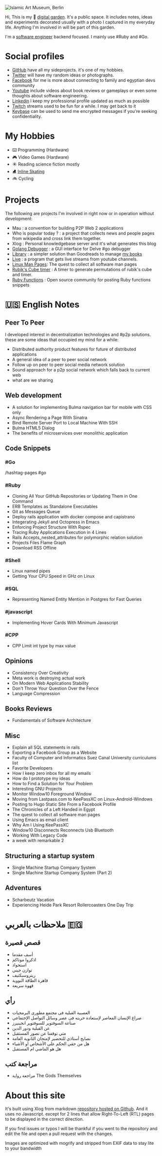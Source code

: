 ![Islamic Art Museum, Berlin](/public/84c77bc3ef2cfb5eaa20e77479b981717e889c7a9dde42a66beccbca5eba6603.jpg)

Hi, This is my :sunflower:  [digital garden](https://github.com/MaggieAppleton/digital-gardeners). It's a public space. It includes notes, ideas and experiments decorated usually with a photo I captured in my everyday life. Anything I'm involved in will be part of this garden.

I'm a [software engineer](</Why I became a software developer>) backend focused. I mainly use #Ruby and #Go.

# Social profiles

*  [GitHub](https://www.github.com/emad-elsaid) have all my sideprojects. it's one of my hobbies.
* [Twitter](https://www.twitter.com/emad__elsaid) will have my random ideas or photographs. 
* [Facebook](https://www.facebook.com/emad.elsaid.hamed) for me is more about connecting to family and egyptian devs community
* [Youtube](http://youtube.com/EmadElsaid) include videos about book reviews or gameplays or even some thoughts about software engineering. 
* [Linkedin](https://www.linkedin.com/in/emadelsaid) I keep my professional profile updated as much as possible
* [Twitch](https://www.twitch.tv/internalerr) streams used to be fun for a while. I may get back to it
* [Keybase](https://keybase.io/emadelsaid) can be used to send me encrypted messages if you're seeking confidentiality.

# My Hobbies

* :keyboard: Programming (Hardware) 
* :video_game:  Video Games (Hardware)
* :sunny:  Reading science fiction mostly
* :ice_skate:  [Inline Skating](</Learning Rollerblades at My Thirties>)
* :bike:  Cycling

# Projects

The following are projects I'm involved in right now or in operation without development: 

* Mau : a convention for building P2P Web 2 applications 
* Who is popular today ? : a project that collects news and people pages from wikipedia and cross link them together.
* Xlog : Personal knowledgebase server and it's what generates this blog
* [Golang Debugger](https://github.com/emad-elsaid/debugger) : a GUI interface for Delve #go debugger
* [Library](https://github.com/emad-elsaid/library) : a simpler solution than Goodreads to manage [my books](https://library.emadelsaid.com/users/0c731704-073d-4433-b38b-1dc912f7046c)
* [Live](https://github.com/emad-elsaid/live) : a program that gets live streams from youtube channels. 
* [Linux Man Pages](https://man.emadelsaid.com/): The quest to collect all software man pages 
* [Rubik's Cube timer](/timer) : A timer to generate permutations of rubik's cube and timer.
* [Ruby Functions](https://www.rubyfunctions.com/) : Open source community for posting Ruby functions snippets

# :us:  English Notes

## Peer To Peer

I developed interest in decentralization technologies and #p2p  solutions. these are some ideas that occupied my mind for a while: 

- Distributed authority product features for future of distributed applications
- A general idea of a peer to peer social network
- Follow up on peer to peer social media network solution
- Sound approach for a p2p social network which falls back to current web
- what are we sharing

## Web development

- A solution for implementing Bulma navigation bar for mobile with CSS only
- Async Rendering a Page With Sinatra
- Bind Remote Server Port to Local Machine With SSH
- Bulma HTML5 Dialog
- The benefits of microservices over monolithic application

## Code Snippets

### #Go 
/hashtag-pages #go 

###  #Ruby 
- Cloning All Your GitHub Repositories or Updating Them in One Command
- ERB Templates as Standalone Executables
- Git as Messages Queue
- Deploy rails application with docker compose and capistrano
- Integerating Jekyll and Octopress in Emacs
- Enforcing Project Structure With Rspec
- Tracing Ruby Applications Execution in 4 Lines
- Rails Accepts_nested_attributes for polymorphic relation solution
- Projects Files Flame Graph
- Download RSS Offline

###  #Shell
- Linux named pipes
- Getting Your CPU Speed in GHz on Linux
    
###  #SQL
- Representing Named Entity Mention in Postgres for Fast Queries
    
###  #javascript
- Implementing Hover Cards With Minimum Javascript
    
###  #CPP 
- CPP Limit int type by max value

## Opinions 

- Consistency Over Creativity
- Meta work is destroying actual work
- On Modern Web Applications Stability
- Don't Throw Your Question Over the Fence
- Language Compression

## Books Reviews

- Fundamentals of Software Architecture

## Misc

- Explain all SQL statements in rails
- Exporting a Facebook Group as a Website
- Faculty of Computer and Informatics Suez Canal University curriculums list
- Favorite Developers
- How I keep zero inbox for all my emails
- How do I prototype my ideas
- How to Find a Solution for Your Problem
- Interesting GNU Projects
- Monitor Window10 Foreground Window
- Moving from Lastpass.com to KeePassXC on Linux-Android-Windows
- Posting to Hugo Static Site From a Facebook Profile
- The Chronicles of a Left Handed in Egypt
- The quest to collect all software man pages
- Using Emacs as email client
- Why Am I Using KeePassXC
- Window10 Disconnects Reconnects Usb Bluetooth
- Working With Legacy Code
- a week with remarkable 2

## Structuring a startup system

- Single Machine Startup Company System
- Single Machine Startup Company System (Part 2)


## Adventures

- Scharbeutz Vacation
- Experiencing Heide Park Resort Rollercoasters One Day Trip

# ملاحظات بالعربي  :egypt: 

## قصص قصيرة

- أسف مقدما
- اذكروا موتاكم
- استحواذ
- توازن جيني
- ريتروسبكتيف
- قاهرة الطاقة النووية
- قهوة سريعة

## رأي

- العصبية القبلية فى مجتمع مطورى البرمجيات
- صراع الإنسان المعاصر لإستعادة حريته فى عصر وسائل التواصل الإجتماعي
- صناعة السوفتوير للسوفتوير انجينيرز
- عن القبلية ودور الدين
- متي توقفنا عن تصور المستقبل
- نصايح أستاذي للتحضير لإمتحان الثانوية العامة
- هل من حقي الحكم على الأشخاص او الأشياء
- هل هو الماضي ام المستقبل

## مراجعة كتب

- مراجعة رواية The Gods Themselves

# About this site

It's built using Xlog from markdown [repository hosted on Github](https://github.com/emad-elsaid/emad-elsaid.github.io). And it uses no Javascript. except for 2 lines that allow Right-To-Left (RTL) pages to be displayed in the correct direction.

If you find issues or typos I will be thankful if you went to the repository and edit the file and open a pull request with the changes.

Images are optimized with mogrify and stripped from EXIF data to stay lite to your bandwidth